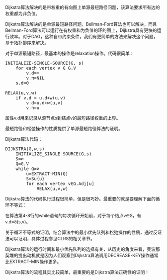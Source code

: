 <!---
title:: Dijkstra算法
date:: 2016-03-08 21:08
categories:: 算法
tags:: algorithm, graph 
-->

Dijkstra算法解决的是带权重的有向图上单源最短路径问题，该算法要求所有边的权重都为非负值。

Dijkstra算法解决的是单源最短路径问题，Bellman-Ford算法也可以解决，而且Bellman-Ford算法可以运行在有权重和为负值的环的图上，Dijkstra具有更快的运行效率。对于DAG，这种自带约束条件，我们有更简单的方法来解决这个问题，基于拓扑排序来解决。

对于单源最短路径，最基本的操作是relaxation操作。代码很简单：
<pre class="brush:plain">INITIALIZE-SINGLE-SOURCE(G, s)
	for each vertex v ∈ G.V
		v.d=∞
		v.π=NIL
	s.d=0
	
RELAX(u,v,w)
	if v.d &gt; u.d+w(u,v)
		v.d=u.d+w(u,v)
		v.π=u</pre>
属性v.d用来记录从源节点s到结点v的最短路径权重的上界。

最短路径和松弛操作的性质提供了单源最短路径算法的证明。

Dijkstra算法代码：
<pre class="brush:plain">DIJKSTRA(G,w,s)
	INITIALIZE_SINGLE-SOURCE(G,s)
	S=∅
	Q=G.V
	while Q≠∅
		u=EXTRACT-MIN(Q)
		S=S∪{u}
		for each vertex v∈G.Adj[u]
			RELAX(u,v,w)</pre>
Dijkstra算法的代码执行过程很简单，但是很巧妙。最重要的就是要理解下面的循环不等式：

在算法第4-8行的while语句的每次循环开始前，对于每个结点v∈S，有v.d=δ(s,v)。

关于循环不等式的证明，结合算法中的最小优先队列和松弛操作的性质，通过反证法可以证明，具体过程参见CLRS的相关章节。

Dijkstra算法的运行时间和最小优先队列的选择有关，从历史的角度来看，斐波那契堆的提出动机就是因为人们观察到Dijkstra算法调用DECREASE-KEY操作通常比EXTRACT-MIN操作更多。

Dijkstra算法的流程其实比较简单，最重要的是Dijkstra算法正确性的证明！